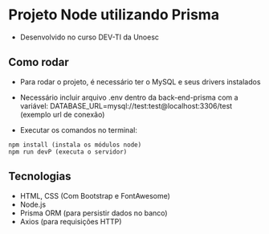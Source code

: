 # Projeto Node utilizando Prisma
- Desenvolvido no curso DEV-TI da Unoesc

## Como rodar
- Para rodar o projeto, é necessário ter o MySQL e seus drivers instalados
- Necessário incluir arquivo .env dentro da back-end-prisma com a variável: 
  DATABASE_URL=mysql://test:test@localhost:3306/test (exemplo url de conexão)

- Executar os comandos no terminal:
```
npm install (instala os módulos node)
npm run devP (executa o servidor)
```

## Tecnologias
- HTML, CSS (Com Bootstrap e FontAwesome)
- Node.js 
- Prisma ORM (para persistir dados no banco)
- Axios (para requisições HTTP)
